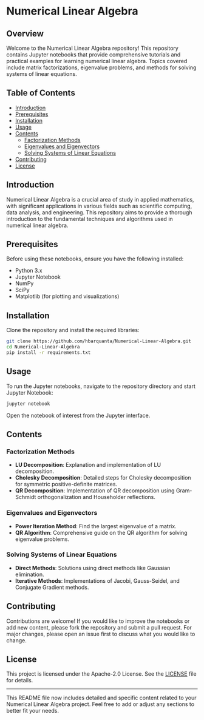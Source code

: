 
# Numerical Linear Algebra

## Overview
Welcome to the Numerical Linear Algebra repository! This repository contains Jupyter notebooks that provide comprehensive tutorials and practical examples for learning numerical linear algebra. Topics covered include matrix factorizations, eigenvalue problems, and methods for solving systems of linear equations.

## Table of Contents
- [Introduction](#introduction)
- [Prerequisites](#prerequisites)
- [Installation](#installation)
- [Usage](#usage)
- [Contents](#contents)
  - [Factorization Methods](#factorization-methods)
  - [Eigenvalues and Eigenvectors](#eigenvalues-and-eigenvectors)
  - [Solving Systems of Linear Equations](#solving-systems-of-linear-equations)
- [Contributing](#contributing)
- [License](#license)

## Introduction
Numerical Linear Algebra is a crucial area of study in applied mathematics, with significant applications in various fields such as scientific computing, data analysis, and engineering. This repository aims to provide a thorough introduction to the fundamental techniques and algorithms used in numerical linear algebra.

## Prerequisites
Before using these notebooks, ensure you have the following installed:
- Python 3.x
- Jupyter Notebook
- NumPy
- SciPy
- Matplotlib (for plotting and visualizations)

## Installation
Clone the repository and install the required libraries:

```bash
git clone https://github.com/hbarquanta/Numerical-Linear-Algebra.git
cd Numerical-Linear-Algebra
pip install -r requirements.txt
```

## Usage
To run the Jupyter notebooks, navigate to the repository directory and start Jupyter Notebook:

```bash
jupyter notebook
```

Open the notebook of interest from the Jupyter interface.

## Contents

### Factorization Methods
- **LU Decomposition**: Explanation and implementation of LU decomposition.
- **Cholesky Decomposition**: Detailed steps for Cholesky decomposition for symmetric positive-definite matrices.
- **QR Decomposition**: Implementation of QR decomposition using Gram-Schmidt orthogonalization and Householder reflections.

### Eigenvalues and Eigenvectors
- **Power Iteration Method**: Find the largest eigenvalue of a matrix.
- **QR Algorithm**: Comprehensive guide on the QR algorithm for solving eigenvalue problems.

### Solving Systems of Linear Equations
- **Direct Methods**: Solutions using direct methods like Gaussian elimination.
- **Iterative Methods**: Implementations of Jacobi, Gauss-Seidel, and Conjugate Gradient methods.

## Contributing
Contributions are welcome! If you would like to improve the notebooks or add new content, please fork the repository and submit a pull request. For major changes, please open an issue first to discuss what you would like to change.

## License
This project is licensed under the Apache-2.0 License. See the [LICENSE](LICENSE) file for details.

---

This README file now includes detailed and specific content related to your Numerical Linear Algebra project. Feel free to add or adjust any sections to better fit your needs.
